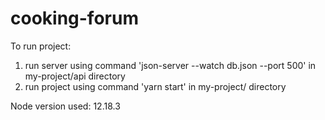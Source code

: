 # cooking-forum

To run project:
1. run server using command 'json-server --watch db.json --port 500' in my-project/api directory
2. run project using command 'yarn start' in my-project/ directory

Node version used: 12.18.3
